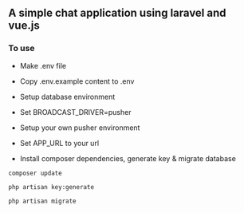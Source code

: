 ## A simple chat application using laravel and vue.js

### To use 
* Make .env file 
* Copy .env.example content to .env
* Setup database environment
* Set BROADCAST_DRIVER=pusher
* Setup your own pusher environment
* Set APP_URL to your url

* Install composer dependencies, generate key & migrate database

`composer update`

`php artisan key:generate`

`php artisan migrate`



